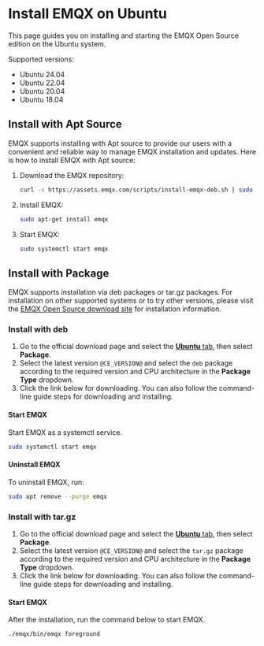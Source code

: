 # Install EMQX on Ubuntu


This page guides you on installing and starting the EMQX Open Source edition on the Ubuntu system.

Supported versions:

- Ubuntu 24.04
- Ubuntu 22.04
- Ubuntu 20.04
- Ubuntu 18.04

## Install with Apt Source

EMQX supports installing with Apt source to provide our users with a convenient and reliable way to manage EMQX installation and updates. Here is how to install EMQX with Apt source:

1. Download the EMQX repository:

   ```bash
   curl -s https://assets.emqx.com/scripts/install-emqx-deb.sh | sudo bash
   ```

2. Install EMQX:

   ```bash
   sudo apt-get install emqx
   ```

3. Start EMQX:

   ```bash
   sudo systemctl start emqx
   ```

## Install with Package

EMQX supports installation via deb packages or tar.gz packages. For installation on other supported systems or to try other versions, please visit the [EMQX Open Source download site](https://www.emqx.com/en/downloads-and-install/broker) for installation information.

### Install with deb

1. Go to the official download page and select the [**Ubuntu** tab](https://www.emqx.com/en/downloads-and-install/broker?os=Ubuntu), then select **Package**.
2. Select the latest version `@CE_VERSION@` and select the `deb` package according to the required version and CPU architecture in the **Package Type** dropdown.
3. Click the link below for downloading. You can also follow the command-line guide steps for downloading and installing.

#### Start EMQX

Start EMQX as a systemctl service.

```bash
sudo systemctl start emqx
```

#### Uninstall EMQX

To uninstall EMQX, run:

```bash
sudo apt remove --purge emqx
```

### Install with tar.gz 

1. Go to the official download page and select the [**Ubuntu** tab](https://www.emqx.com/en/downloads-and-install/broker?os=Ubuntu), then select **Package**.
2. Select the latest version `@CE_VERSION@` and select the `tar.gz` package according to the required version and CPU architecture in the **Package Type** dropdown.
3. Click the link below for downloading. You can also follow the command-line guide steps for downloading and installing.

#### Start EMQX

After the installation, run the command below to start EMQX.

```bash
./emqx/bin/emqx foreground
```

